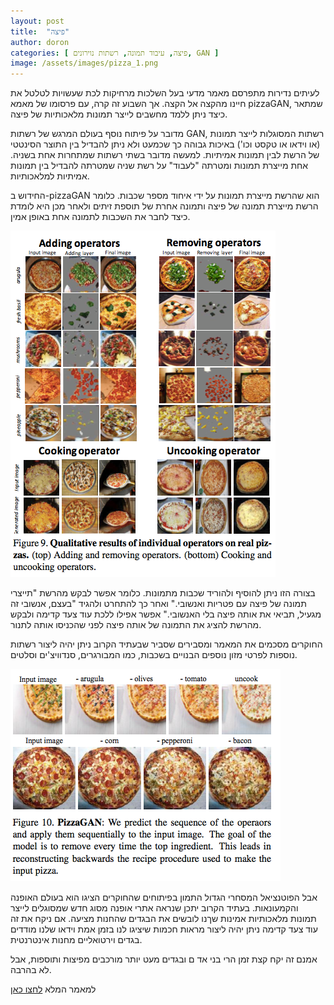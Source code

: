 ```yaml
---
layout: post
title:  "פיצה"
author: doron
categories: [ פיצה, עיבוד תמונה, רשתות נוירונים, GAN ]
image: /assets/images/pizza_1.png
---
```


לעיתים נדירות מתפרסם מאמר מדעי בעל השלכות מרחיקות לכת שעשויות לטלטל את חיינו מהקצה אל הקצה. אך השבוע זה קרה, עם פרסומו של מאמא pizzaGAN, שמתאר כיצד ניתן ללמד מחשבים לייצר תמונות מלאכותיות של פיצה. 

מדובר על פיתוח נוסף בעולם המרגש של רשתות GAN, רשתות המסוגלות לייצר תמונות (או וידאו או טקסט וכו') באיכות גבוהה כך שכמעט ולא ניתן להבדיל בין התוצר הסינטטי של הרשת לבין תמונות אמיתיות. 
למעשה מדובר בשתי רשתות שמתחרות אחת בשניה. אחת מייצרת תמונות ומטרתה "לעבוד" על רשת שניה שמטרתה להבדיל בין תמונות אמיתיות למלאכותיות.

החידוש ב-pizzaGAN הוא שהרשת מייצרת תמונות על ידי איחוד מספר שכבות. כלומר הרשת מייצרת תמונה של פיצה ותמונה אחרת של תוספת זיתים ולאחר מכן היא לומדת כיצד לחבר את השכבות לתמונה אחת באופן אמין. 

![pizza_2](/assets/images/pizza_2.png)

בצורה הזו ניתן להוסיף ולהוריד שכבות מתמונות. כלומר אפשר לבקש מהרשת "תייצרי תמונה של פיצה עם פטריות ואנשובי." ואחר כך להתחרט ולהגיד "בעצם, אנשובי זה מגעיל, תביאי את אותה פיצה בלי האנשובי."
אפשר אפילו ללכת עוד צעד קדימה ולבקש מהרשת להציג את התמונה של אותה פיצה לפני שהכניסו אותה לתנור. 

החוקרים מסכמים את המאמר ומסבירים שסביר שבעתיד הקרוב ניתן יהיה ליצור רשתות נוספות לפרטי מזון נוספים הבנויים בשכבות, כמו המבורגרים, סנדוויצ'ים וסלטים. 

![pizza_3](/assets/images/pizza_3.png)

אבל הפוטנציאל המסחרי הגדול התמון בפיתוחים שהחוקרים הציגו הוא בעולם האופנה והקמעונאות. בעתיד הקרוב יתכן שנראה אתרי אופנה מסוג חדש שמסוגלים לייצר תמונות מלאכותיות אמינות שךנו לובשים את הבגדים שהחנות מציעה. אם ניקח את זה עוד צעד קדימה ניתן יהיה ליצור מראות חכמות שיציגו לנו בזמן אמת וידאו שלנו מודדים בגדים וירטואליים מחנות אינטרנטית. 

אמנם זה יקח קצת זמן הרי בני אד
ם ובגדים מעט יותר מורכבים מפיצות ותוספות, אבל לא בהרבה.

למאמר המלא [לחצו כאן](https://www.researchgate.net/publication/333671756_How_to_make_a_pizza_Learning_a_compositional_layer-based_GAN_model?fbclid=IwAR1ccyAEyy3NVO7OIEVPZAQN7UnHeQqTyuG37DhFnziassdZvwlXysEbeZw)



